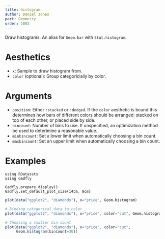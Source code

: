 ```yaml
---
title: histogram
author: Daniel Jones
part: Geometry
order: 1003
...
```


Draw histograms. An alias for `Geom.bar` with `Stat.histogram`.

# Aesthetics

  * `x`: Sample to draw histogram from.
  * `color` (optional): Group categoricially by color.


# Arguments

  * `position`: Either `:stacked` or `:dodged`. If the `color` aesthetic is
    bound this determines how bars of different colors should be arranged:
    stacked on top of each other, or placed side by side.
  * `bincount`: Number of bins to use. If unspecified, an optimization method
    be used to deterimine a reasonable value.
  * `minbincount`: Set a lower limit when automatically choosing a bin count.
  * `maxbincount`: Set an upper limit when automatically choosing a bin count.

# Examples

```{.julia hide="true" results="none"}
using RDatasets
using Gadfly

Gadfly.prepare_display()
Gadfly.set_default_plot_size(14cm, 8cm)
```

```julia
plot(data("ggplot2", "diamonds"), x="price", Geom.histogram)
```

```julia
# Binding categorical data to color
plot(data("ggplot2", "diamonds"), x="price", color="cut", Geom.histogram)
```

```julia
# Choosing a smaller bin count
plot(data("ggplot2", "diamonds"), x="price", color="cut",
     Geom.histogram(bincount=30))
```

